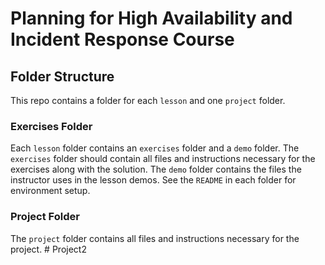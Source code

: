 # Planning for High Availability and Incident Response Course



## Folder Structure

This repo contains a folder for each `lesson` and one `project` folder.

### Exercises Folder

Each `lesson` folder contains an `exercises` folder and a `demo` folder. The `exercises` folder should contain all files and instructions necessary for the exercises along with the solution. The `demo` folder contains the files the instructor uses in the lesson demos. See the `README` in each folder for environment setup.

### Project Folder

The `project` folder contains all files and instructions necessary for the project.
#   P r o j e c t 2  
 